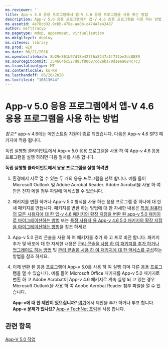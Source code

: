 ```yaml
---
ms.reviewer: ''
title: App-v 5.0 응용 프로그램에서 앱-V 4.6 응용 프로그램을 사용 하는 방법
description: App-v 5.0 응용 프로그램에서 앱-V 4.6 응용 프로그램을 사용 하는 방법
ms.assetid: 4e78cb32-9c8b-478e-ae8b-c474a7e42487
author: msfttracyp
ms.pagetype: mdop, appcompat, virtualization
ms.mktglfcycl: deploy
ms.sitesec: library
ms.prod: w10
ms.date: 06/21/2016
ms.openlocfilehash: 8b29e861b97d18e427f6a8247a1f731be2dc0889
ms.sourcegitcommit: 354664bc527d93f80687cd2eba70d1eea024c7c3
ms.translationtype: MT
ms.contentlocale: ko-KR
ms.lasthandoff: 06/26/2020
ms.locfileid: "10813644"
---
```

# App-v 5.0 응용 프로그램에서 앱-V 4.6 응용 프로그램을 사용 하는 방법

*참고:** app-v 4.6에는 메인스트림 지원이 종료 되었습니다. 다음은 App-v 4.6 SP3 패키지에 적용 됩니다.

독립 실행형 클라이언트에서 App-v 5.0 응용 프로그램을 사용 하 여 App-v 4.6 응용 프로그램을 실행 하려면 다음 절차를 사용 합니다.

**독립 실행형 클라이언트에서 응용 프로그램을 실행 하려면**

1.  환경에서 서로 열 수 있는 두 개의 응용 프로그램을 선택 합니다. 예를 들어 Microsoft Outlook 및 Adobe Acrobat Reader. Adobe Acrobat을 사용 하 여 만든 전자 메일 첨부 파일에 액세스할 수 있습니다.

2.  패키지를 변환 하거나 App-v 5.0 형식을 사용 하는 응용 프로그램 중 하나에 대 한 새 패키지를 만듭니다. 패키지를 변환 하는 방법에 대 한 자세한 내용은 [특정 컴퓨터의 모든 사용자에 대 한 앱-v 4.6 패키지의 확장 지점을 변환 된 app-v 5.0 패키지로 마이그레이션하는 방법](how-to-migrate-extension-points-from-an-app-v-46-package-to-a-converted-app-v-50-package-for-all-users-on-a-specific-computer.md) 또는 [특정 사용자 용 App-v 4.6 5.0 패키지의 확장 지점을 마이그레이션하는 방법](how-to-migrate-extension-points-from-an-app-v-46-package-to-app-v-50-for-a-specific-user.md)을 참조 하세요.

3.  App-v 5.0 관리 콘솔을 사용 하 여 패키지를 추가 하 고 프로 비전 합니다. 패키지 추가 및 배포에 대 한 자세한 내용은 [관리 콘솔을 사용 하 여 패키지를 추가 하거나 업그레이드 하는 방법](how-to-add-or-upgrade-packages-by-using-the-management-console-beta-gb18030.md) 및 [관리 콘솔을 사용 하 여 패키지에 대 한 액세스를 구성](how-to-configure-access-to-packages-by-using-the-management-console-50.md)하는 방법을 참조 하세요.

4.  이제 변환 된 응용 프로그램이 App-v 5.0를 사용 하 여 실행 되며 다른 응용 프로그램을 열 수 있습니다. 예를 들어 Microsoft Office 패키지를 App-v 5.0 패키지로 변환 하 고 Adobe Acrobat이 App-v 4.6 패키지로 계속 실행 되 고 있는 경우 Microsoft Outlook을 사용 하 여 Adobe Acrobat Reader 첨부 파일을 열 수 있습니다.

    **App-v에 대 한 제안이 있으십니까**? [여기](http://appv.uservoice.com/forums/280448-microsoft-application-virtualization)에서 제안을 추가 하거나 투표 합니다. **App-v 문제가 있나요?** [App-v TechNet 포럼](https://social.technet.microsoft.com/Forums/home?forum=mdopappv)을 사용 합니다.

## 관련 항목


[App-V 5.0 작업](operations-for-app-v-50.md)

 

 








